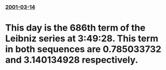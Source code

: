 ### [2001-03-14](/news/2001/03/14/index.md)

#  This day is the 686th term of the Leibniz series at 3:49:28. This term in both sequences are 0.785033732 and 3.140134928 respectively.



